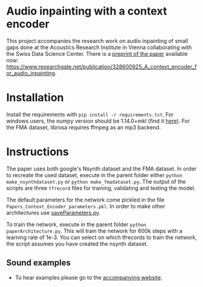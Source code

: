 # Audio inpainting with a context encoder

This project accompanies the research work on audio inpainting of small gaps done at the Acoustics Research Institute in Vienna collaborating with the Swiss Data Science Center. There is a [preprint of the paper](https://www.researchgate.net/publication/328600925_A_context_encoder_for_audio_inpainting) available now: https://www.researchgate.net/publication/328600925_A_context_encoder_for_audio_inpainting.

# Installation

Install the requirements with `pip install -r requirements.txt`. For windows users, the numpy version should be 1.14.0+mkl (find it [here](https://www.lfd.uci.edu/~gohlke/pythonlibs/)). For the FMA dataset, librosa requires ffmpeg as an mp3 backend. 

# Instructions
The paper uses both google's Nsynth dataset and the FMA dataset. In order to recreate the used dataset, execute in the parent folder either `python make_nsynthdataset.py` or  `python make_fmadataset.py`. The output of the scripts are three `tfrecord` files for training, validating and testing the model.
 
The default parameters for the network come pickled in the file `Papers_Context_Encoder_parameters.pkl`. In order 
to make other architectures use [saveParameters.py](utils/saveParameters.py).
 
To train the network, execute in the parent folder `python paperArchitecture.py`. This will train the network for 600k steps with a learning rate of 1e-3. You can select on which tfrecords to train the network, the script assumes you have created the nsynth dataset.

## Sound examples

- To hear examples please go to the [accompanying website](https://andimarafioti.github.io/audioContextEncoder/).
